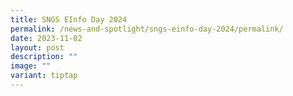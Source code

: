 ```yaml
---
title: SNGS EInfo Day 2024
permalink: /news-and-spotlight/sngs-einfo-day-2024/permalink/
date: 2023-11-02
layout: post
description: ""
image: ""
variant: tiptap
---
```

